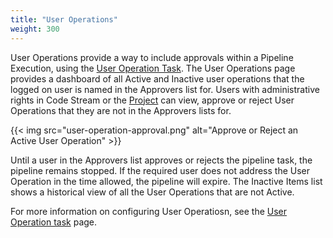 ```yaml
---
title: "User Operations"
weight: 300
---
```


User Operations provide a way to include approvals within a Pipeline Execution, using the [User Operation Task](/Pipelines/Tasks/User-Operation). The User Operations page provides a dashboard of all Active and Inactive user operations that the logged on user is named in the Approvers list for. Users with administrative rights in Code Stream or the [Project](/Configure/Projects) can view, approve or reject User Operations that they are not in the Approvers lists for.

{{< img src="user-operation-approval.png" alt="Approve or Reject an Active User Operation" >}}

Until a user in the Approvers list approves or rejects the pipeline task, the pipeline remains stopped. If the required user does not address the User Operation in the time allowed, the pipeline will expire. The Inactive Items list shows a historical view of all the User Operations that are not Active.

For more information on configuring User Operatiosn, see the [User Operation task](/Pipelines/Tasks/User-Operation) page.